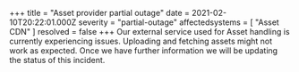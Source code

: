 +++
title = "Asset provider partial outage"
date = 2021-02-10T20:22:01.000Z
severity = "partial-outage"
affectedsystems = [
  "Asset CDN"
]
resolved = false
+++
Our external service used for Asset handling is currently experiencing issues. Uploading and fetching assets might not work as expected. Once we have further information we will be updating the status of this incident.